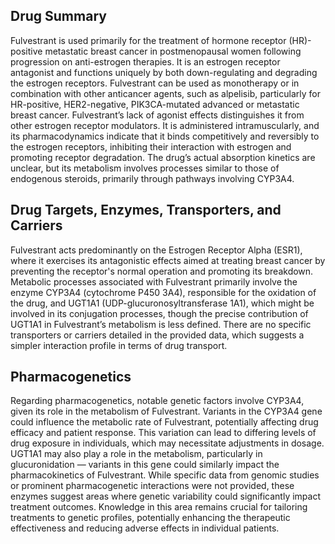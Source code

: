 ## Drug Summary
Fulvestrant is used primarily for the treatment of hormone receptor (HR)-positive metastatic breast cancer in postmenopausal women following progression on anti-estrogen therapies. It is an estrogen receptor antagonist and functions uniquely by both down-regulating and degrading the estrogen receptors. Fulvestrant can be used as monotherapy or in combination with other anticancer agents, such as alpelisib, particularly for HR-positive, HER2-negative, PIK3CA-mutated advanced or metastatic breast cancer. Fulvestrant’s lack of agonist effects distinguishes it from other estrogen receptor modulators. It is administered intramuscularly, and its pharmacodynamics indicate that it binds competitively and reversibly to the estrogen receptors, inhibiting their interaction with estrogen and promoting receptor degradation. The drug’s actual absorption kinetics are unclear, but its metabolism involves processes similar to those of endogenous steroids, primarily through pathways involving CYP3A4.

## Drug Targets, Enzymes, Transporters, and Carriers
Fulvestrant acts predominantly on the Estrogen Receptor Alpha (ESR1), where it exercises its antagonistic effects aimed at treating breast cancer by preventing the receptor's normal operation and promoting its breakdown. Metabolic processes associated with Fulvestrant primarily involve the enzyme CYP3A4 (cytochrome P450 3A4), responsible for the oxidation of the drug, and UGT1A1 (UDP-glucuronosyltransferase 1A1), which might be involved in its conjugation processes, though the precise contribution of UGT1A1 in Fulvestrant’s metabolism is less defined. There are no specific transporters or carriers detailed in the provided data, which suggests a simpler interaction profile in terms of drug transport.

## Pharmacogenetics
Regarding pharmacogenetics, notable genetic factors involve CYP3A4, given its role in the metabolism of Fulvestrant. Variants in the CYP3A4 gene could influence the metabolic rate of Fulvestrant, potentially affecting drug efficacy and patient response. This variation can lead to differing levels of drug exposure in individuals, which may necessitate adjustments in dosage. UGT1A1 may also play a role in the metabolism, particularly in glucuronidation — variants in this gene could similarly impact the pharmacokinetics of Fulvestrant. While specific data from genomic studies or prominent pharmacogenetic interactions were not provided, these enzymes suggest areas where genetic variability could significantly impact treatment outcomes. Knowledge in this area remains crucial for tailoring treatments to genetic profiles, potentially enhancing the therapeutic effectiveness and reducing adverse effects in individual patients.